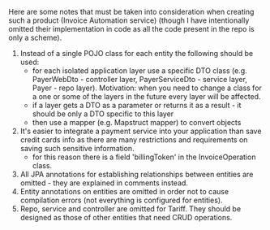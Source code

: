 Here are some notes that must be taken into consideration when creating such a product (Invoice Automation service)
(though I have intentionally omitted their implementation in code as all the code present in the repo is only a scheme).

1. Instead of a single POJO class for each entity the following should be used:
    - for each isolated application layer use a specific DTO class (e.g. PayerWebDto - controller layer, 
   PayerServiceDto - service layer, Payer - repo layer). Motivation: when you need to change a class for a one or some of 
   the layers in the future every layer will be affected. 
    - if a layer gets a DTO as a parameter or returns it as a result - it should be only a DTO specific to this layer
    - then use a mapper (e.g. Mapstruct mapper) to convert objects 
2. It's easier to integrate a payment service into your application than save credit cards info as there are many 
restrictions and requirements on saving such sensitive information. 
   - for this reason there is a field 'billingToken' in the InvoiceOperation class.
3. All JPA annotations for establishing relationships between entities are omitted - they are explained in comments instead.
4. Entity annotations on entities are omitted in order not to cause compilation errors (not everything 
is configured for entities).
5. Repo, service and controller are omitted for Tariff. They should be designed as those of other entities that need
CRUD operations.